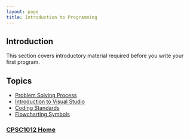 ```yaml
---
layout: page
title: Introduction to Programming
---
```


## Introduction
This section covers introductory material required before you write your first program.

## Topics
* [Problem Solving Process](problem-solving.md)
* [Introduction to Visual Studio](visual-studio.md)
* [Coding Standards](coding-standards.md)
* [Flowcharting Symbols](flowchart-symbols.md)

### [CPSC1012 Home](../)
